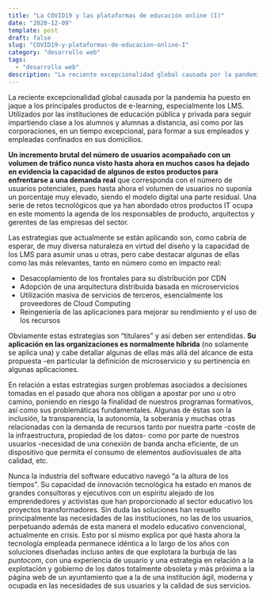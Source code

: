 ```yaml
---
title: "La COVID19 y las plataformas de educación online (I)"
date: "2020-12-09"
template: post
draft: false
slug: "COVID19-y-plataformas-de-educacion-online-I"
category: "desarrollo web"
tags:
  - "desarrollo web" 
description: "La reciente excepcionalidad global causada por la pandemia ha puesto en jaque a los principales productos de e-learning, especialmente los LMS. Utilizados por las instituciones de educación pública y privada para seguir impartiendo clase a los alumnos y alumnas a distancia, así como por las corporaciones, en un tiempo excepcional, para formar a sus empleados y empleadas confinados en sus domicilios."
---
```


La reciente excepcionalidad global causada por la pandemia ha puesto en jaque a los principales productos de e-learning, especialmente los LMS. Utilizados por las instituciones de educación pública y privada para seguir impartiendo clase a los alumnos y alumnas a distancia, así como por las corporaciones, en un tiempo excepcional, para formar a sus empleados y empleadas confinados en sus domicilios.

**Un incremento brutal del número de usuarios acompañado con un volumen de tráfico nunca visto hasta ahora en muchos casos ha dejado en evidencia la capacidad de algunos de estos productos para enfrentarse a una demanda real** que corresponda con el número de usuarios potenciales, pues hasta ahora el volumen de usuarios no suponía un porcentaje muy elevado, siendo el modelo digital una parte residual. Una serie de retos tecnológicos que ya han abordado otros productos IT ocupa en este momento la agenda de los responsables de producto, arquitectos y gerentes de las empresas del sector.

Las estrategias que actualmente se están aplicando son, como cabría de esperar, de muy diversa naturaleza en virtud del diseño y la capacidad de los LMS para asumir unas u otras, pero cabe destacar algunas de ellas como las más relevantes, tanto en número como en impacto real:
- Desacoplamiento de los frontales para su distribución por CDN
- Adopción de una arquitectura distribuida basada en microservicios
- Utilización masiva de servicios de terceros, esencialmente los proveedores de Cloud Computing
- Reingeniería de las aplicaciones para mejorar su rendimiento y el uso de los recursos

Obviamente estas estrategias son “titulares” y así deben ser entendidas. **Su aplicación en las organizaciones es normalmente híbrida** (no solamente se aplica una) y cabe detallar algunas de ellas más allá del alcance de esta propuesta -en particular la definición de microservicio y su pertinencia en algunas aplicaciones.

En relación a estas estrategias surgen problemas asociados a decisiones tomadas en el pasado que ahora nos obligan a apostar por uno u otro camino, poniendo en riesgo la finalidad de nuestros programas formativos, así como sus problemáticas fundamentales. Algunas de éstas son la inclusión, la transparencia, la autonomía, la soberanía y muchas otras relacionadas con la demanda de recursos tanto por nuestra parte -coste de la infraestructura, propiedad de los datos- como por parte de nuestros usuarios -necesidad de una conexión de banda ancha eficiente, de un dispositivo que permita el consumo de elementos audiovisuales de alta calidad, etc.

Nunca la industria del software educativo navegó “a la altura de los tiempos”. Su capacidad de innovación tecnológica ha estado en manos de grandes consultoras y ejecutivos con un espíritu alejado de los emprendedores y activistas que han proporcionado al sector educativo los proyectos transformadores. Sin duda las soluciones han resuelto principalmente las necesidades de las instituciones, no las de los usuarios, perpetuando además de esta manera el modelo educativo convencional, actualmente en crisis. Esto por sí mismo explica por qué hasta ahora la tecnología empleada permanece idéntica a lo largo de los años con soluciones diseñadas incluso antes de que explotara la burbuja de las *puntocom*, con una experiencia de usuario y una estrategia en relación a la explotación y gobierno de los datos totalmente obsoleta y más próxima a la página web de un ayuntamiento que a la de una institución ágil, moderna y ocupada en las necesidades de sus usuarios y la calidad de sus servicios.
